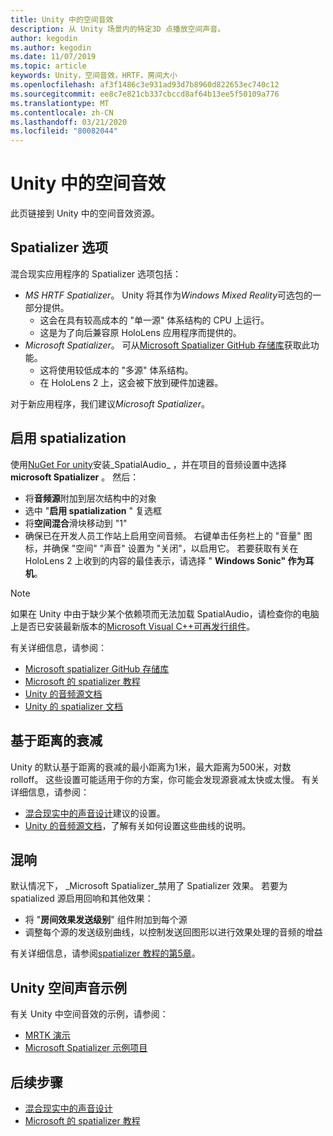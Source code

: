 ```yaml
---
title: Unity 中的空间音效
description: 从 Unity 场景内的特定3D 点播放空间声音。
author: kegodin
ms.author: kegodin
ms.date: 11/07/2019
ms.topic: article
keywords: Unity，空间音效，HRTF，房间大小
ms.openlocfilehash: af3f1486c3e931ad93d7b8960d822653ec740c12
ms.sourcegitcommit: ee8c7e821cb337cbccd8af64b13ee5f50109a776
ms.translationtype: MT
ms.contentlocale: zh-CN
ms.lasthandoff: 03/21/2020
ms.locfileid: "80082044"
---
```

# <a name="spatial-sound-in-unity"></a>Unity 中的空间音效

此页链接到 Unity 中的空间音效资源。

## <a name="spatializer-options"></a>Spatializer 选项
混合现实应用程序的 Spatializer 选项包括：
* *MS HRTF Spatializer*。 Unity 将其作为*Windows Mixed Reality*可选包的一部分提供。
  * 这会在具有较高成本的 "单一源" 体系结构的 CPU 上运行。
  * 这是为了向后兼容原 HoloLens 应用程序而提供的。
* *Microsoft Spatializer*。 可从[Microsoft Spatializer GitHub 存储库](https://github.com/microsoft/spatialaudio-unity)获取此功能。
  * 这将使用较低成本的 "多源" 体系结构。
  * 在 HoloLens 2 上，这会被下放到硬件加速器。

对于新应用程序，我们建议*Microsoft Spatializer*。

## <a name="enable-spatialization"></a>启用 spatialization

使用[NuGet For unity](https://github.com/GlitchEnzo/NuGetForUnity/releases/latest)安装_SpatialAudio_ ，并在项目的音频设置中选择**microsoft Spatializer** 。 然后：
* 将**音频源**附加到层次结构中的对象
* 选中 "**启用 spatialization** " 复选框
* 将**空间混合**滑块移动到 "1"
* 确保已在开发人员工作站上启用空间音频。 右键单击任务栏上的 "音量" 图标，并确保 "空间" "声音" 设置为 "关闭"，以启用它。 若要获取有关在 HoloLens 2 上收到的内容的最佳表示，请选择 " **Windows Sonic" 作为耳机**。

>[!NOTE]
>如果在 Unity 中由于缺少某个依赖项而无法加载 SpatialAudio，请检查你的电脑上是否已安装最新版本的[Microsoft Visual C++可再发行组件](https://support.microsoft.com/en-us/help/2977003/the-latest-supported-visual-c-downloads)。

有关详细信息，请参阅：
* [Microsoft spatializer GitHub 存储库](https://github.com/microsoft/spatialaudio-unity)
* [Microsoft 的 spatializer 教程](unity-spatial-audio-ch1.md)
* [Unity 的音频源文档](https://docs.unity3d.com/2019.3/Documentation/Manual/class-AudioSource.html)
* [Unity 的 spatializer 文档](https://docs.unity3d.com/Manual/VRAudioSpatializer.html)

## <a name="distance-based-attenuation"></a>基于距离的衰减
Unity 的默认基于距离的衰减的最小距离为1米，最大距离为500米，对数 rolloff。 这些设置可能适用于你的方案，你可能会发现源衰减太快或太慢。 有关详细信息，请参阅：
* [混合现实中的声音设计](spatial-sound-design.md)建议的设置。
* [Unity 的音频源文档](https://docs.unity3d.com/2019.3/Documentation/Manual/class-AudioSource.html)，了解有关如何设置这些曲线的说明。

## <a name="reverb"></a>混响
默认情况下， _Microsoft Spatializer_禁用了 Spatializer 效果。 若要为 spatialized 源启用回响和其他效果：
* 将 "**房间效果发送级别**" 组件附加到每个源
* 调整每个源的发送级别曲线，以控制发送回图形以进行效果处理的音频的增益

有关详细信息，请参阅[spatializer 教程的第5章](unity-spatial-audio-ch5.md)。

## <a name="unity-spatial-sound-examples"></a>Unity 空间声音示例
有关 Unity 中空间音效的示例，请参阅：
* [MRTK 演示](https://github.com/microsoft/MixedRealityToolkit-Unity/tree/mrtk_release/Assets/MixedRealityToolkit.Examples/Demos/Audio)
* [Microsoft Spatializer 示例项目](https://github.com/microsoft/spatialaudio-unity/tree/master/Samples/MicrosoftSpatializerSample)

## <a name="next-steps"></a>后续步骤
* [混合现实中的声音设计](spatial-sound-design.md)
* [Microsoft 的 spatializer 教程](unity-spatial-audio-ch1.md)

